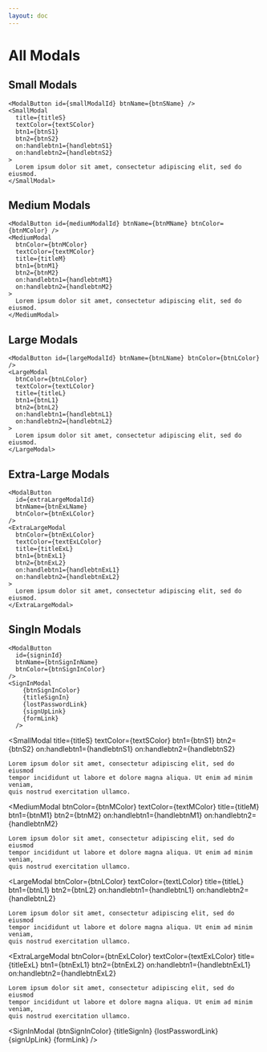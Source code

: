 ```yaml
---
layout: doc
---
```


<script>
  import {
    SmallModal,
    MediumModal,
    LargeModal,
    ExtraLargeModal,
    SignInModal,
    ModalButton,
  } from "svelte-flow";
  import Prism from "prismjs";
  import "prismjs/themes/prism.css";

  // small
  let smallModalId = "small-modal";
  let btnSName = "Small Modal";

  let titleS = "Small Modal Title";
  let textSColor = "gray";
  let btnS1 = "I accept";
  let btnS2 = "Decline";

  const handlebtnS1 = () => {
    alert("handlebtnS1 is clicked from a parent page.");
    toggleModal(smallModalId, false);
  };

  const handlebtnS2 = () => {
    alert("handlebtnS2 is clicked from a parent page.");
    toggleModal(smallModalId, false);
  };

  // medium
  let mediumModalId = "medium-modal";
  let btnMName = "Medium Modal";
  let btnMColor = "red";
  let textMColor = "yellow";
  let titleM = "Medium Modal Title";
  let btnM1 = "I accept";
  let btnM2 = "Decline";

  const handlebtnM1 = () => {
    alert("handlebtnM1 is clicked from a parent page.");
    toggleModal(mediumModalId, false);
  };

  const handlebtnM2 = () => {
    alert("handlebtnM2 is clicked from a parent page.");
    toggleModal(mediumModalId, false);
  };

  // Large
  let largeModalId = "large-modal";
  let btnLName = "Large Modal";
  let btnLColor = "yellow";
  let textLColor = "green";
  let titleL = "Large Modal Title";
  let btnL1 = "I accept";
  let btnL2 = "Decline";

  const handlebtnL1 = () => {
    alert("handlebtnL1 is clicked from a parent page.");
    toggleModal(largeModalId, false);
  };

  const handlebtnL2 = () => {
    alert("handlebtnL2 is clicked from a parent page.");
    toggleModal(largeModalId, false);
  };

  // Extra Large
  let extraLargeModalId = "extralarge-modal";
  let btnExLName = "Extra Large Modal";
  let btnExLColor = "green";
  let textExLColor = "blue";
  let titleExL = "Exttra Large Modal";
  let btnExL1 = "I accept";
  let btnExL2 = "Decline";

  const handlebtnExL1 = () => {
    alert("handlebtnExL1 is clicked from a parent page.");
    toggleModal(extraLargeModalId, false);
  };

  const handlebtnExL2 = () => {
    alert("handlebtnExL2 is clicked from a parent page.");
    toggleModal(extraLargeModalId, false);
  };

  // SignIn Modal
  let signinId = "signin-modal";
  let btnSignInName = "Sign In Modal";
  let btnSignInColor = "purple";
  let titleSignIn = "Sign in to our platform";
  let lostPasswordLink = "/auth/lost-password";
  let signUpLink = "/auth/signup";
  let formLink = "/auth/login";
</script>

<h1 class="text-3xl w-full dark:text-white pt-16">All Modals</h1>

<h2 class="text-xl w-full mt-8 dark:text-white">Small Modals</h2>

```
<ModalButton id={smallModalId} btnName={btnSName} />
<SmallModal
  title={titleS}
  textColor={textSColor}
  btn1={btnS1}
  btn2={btnS2}
  on:handlebtn1={handlebtnS1}
  on:handlebtn2={handlebtnS2}
>
  Lorem ipsum dolor sit amet, consectetur adipiscing elit, sed do eiusmod.
</SmallModal>
```

<div class="container flex flex-wrap my-8 mx-auto justify-center">
  <!-- Small Modal Button -->
  <ModalButton id={smallModalId} btnName={btnSName} />
</div>

<h2 class="text-xl w-full mt-8 dark:text-white">Medium Modals</h2>

```
<ModalButton id={mediumModalId} btnName={btnMName} btnColor={btnMColor} />
<MediumModal
  btnColor={btnMColor}
  textColor={textMColor}
  title={titleM}
  btn1={btnM1}
  btn2={btnM2}
  on:handlebtn1={handlebtnM1}
  on:handlebtn2={handlebtnM2}
>
  Lorem ipsum dolor sit amet, consectetur adipiscing elit, sed do eiusmod.
</MediumModal>
```

<div class="container flex flex-wrap my-8 mx-auto justify-center">
  <!-- Medium Modal Button -->
  <ModalButton id={mediumModalId} btnName={btnMName} btnColor={btnMColor} />
</div>

<h2 class="text-xl w-full mt-8 dark:text-white">Large Modals</h2>

```
<ModalButton id={largeModalId} btnName={btnLName} btnColor={btnLColor} />
<LargeModal
  btnColor={btnLColor}
  textColor={textLColor}
  title={titleL}
  btn1={btnL1}
  btn2={btnL2}
  on:handlebtn1={handlebtnL1}
  on:handlebtn2={handlebtnL2}
>
  Lorem ipsum dolor sit amet, consectetur adipiscing elit, sed do eiusmod.
</LargeModal>
```

<div class="container flex flex-wrap my-8 mx-auto justify-center">
  <!-- Large Modal Button -->
  <ModalButton id={largeModalId} btnName={btnLName} btnColor={btnLColor} />
</div>

<h2 class="text-xl w-full mt-8 dark:text-white">Extra-Large Modals</h2>

```
<ModalButton
  id={extraLargeModalId}
  btnName={btnExLName}
  btnColor={btnExLColor}
/>
<ExtraLargeModal
  btnColor={btnExLColor}
  textColor={textExLColor}
  title={titleExL}
  btn1={btnExL1}
  btn2={btnExL2}
  on:handlebtn1={handlebtnExL1}
  on:handlebtn2={handlebtnExL2}
>
  Lorem ipsum dolor sit amet, consectetur adipiscing elit, sed do eiusmod.
</ExtraLargeModal>   
```

<div class="container flex flex-wrap my-8 mx-auto justify-center">
  <!-- ExtraLarge Modal Button -->
  <ModalButton
    id={extraLargeModalId}
    btnName={btnExLName}
    btnColor={btnExLColor}
  />
</div>

<h2 class="text-xl w-full mt-8 dark:text-white">SingIn Modals</h2>

```
<ModalButton
  id={signinId}
  btnName={btnSignInName}
  btnColor={btnSignInColor}
/>
<SignInModal
    {btnSignInColor}
    {titleSignIn}
    {lostPasswordLink}
    {signUpLink}
    {formLink}
  />
```

<div class="container flex flex-wrap my-8 mx-auto justify-center">
  <!-- SignInModal Button -->
  <ModalButton
    id={signinId}
    btnName={btnSignInName}
    btnColor={btnSignInColor}
  />
</div>


  <SmallModal
    title={titleS}
    textColor={textSColor}
    btn1={btnS1}
    btn2={btnS2}
    on:handlebtn1={handlebtnS1}
    on:handlebtn2={handlebtnS2}
  >
    Lorem ipsum dolor sit amet, consectetur adipiscing elit, sed do eiusmod
    tempor incididunt ut labore et dolore magna aliqua. Ut enim ad minim veniam,
    quis nostrud exercitation ullamco.
  </SmallModal>

  <MediumModal
    btnColor={btnMColor}
    textColor={textMColor}
    title={titleM}
    btn1={btnM1}
    btn2={btnM2}
    on:handlebtn1={handlebtnM1}
    on:handlebtn2={handlebtnM2}
  >
    Lorem ipsum dolor sit amet, consectetur adipiscing elit, sed do eiusmod
    tempor incididunt ut labore et dolore magna aliqua. Ut enim ad minim veniam,
    quis nostrud exercitation ullamco.
  </MediumModal>

  <LargeModal
    btnColor={btnLColor}
    textColor={textLColor}
    title={titleL}
    btn1={btnL1}
    btn2={btnL2}
    on:handlebtn1={handlebtnL1}
    on:handlebtn2={handlebtnL2}
  >
    Lorem ipsum dolor sit amet, consectetur adipiscing elit, sed do eiusmod
    tempor incididunt ut labore et dolore magna aliqua. Ut enim ad minim veniam,
    quis nostrud exercitation ullamco.
  </LargeModal>

  <ExtraLargeModal
    btnColor={btnExLColor}
    textColor={textExLColor}
    title={titleExL}
    btn1={btnExL1}
    btn2={btnExL2}
    on:handlebtn1={handlebtnExL1}
    on:handlebtn2={handlebtnExL2}
  >
    Lorem ipsum dolor sit amet, consectetur adipiscing elit, sed do eiusmod
    tempor incididunt ut labore et dolore magna aliqua. Ut enim ad minim veniam,
    quis nostrud exercitation ullamco.
  </ExtraLargeModal>

  <SignInModal
    {btnSignInColor}
    {titleSignIn}
    {lostPasswordLink}
    {signUpLink}
    {formLink}
  />

